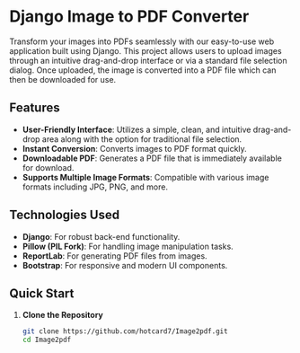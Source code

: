 # Django Image to PDF Converter

Transform your images into PDFs seamlessly with our easy-to-use web application built using Django. This project allows users to upload images through an intuitive drag-and-drop interface or via a standard file selection dialog. Once uploaded, the image is converted into a PDF file which can then be downloaded for use. 

## Features

- **User-Friendly Interface**: Utilizes a simple, clean, and intuitive drag-and-drop area along with the option for traditional file selection.
- **Instant Conversion**: Converts images to PDF format quickly.
- **Downloadable PDF**: Generates a PDF file that is immediately available for download.
- **Supports Multiple Image Formats**: Compatible with various image formats including JPG, PNG, and more.

## Technologies Used

- **Django**: For robust back-end functionality.
- **Pillow (PIL Fork)**: For handling image manipulation tasks.
- **ReportLab**: For generating PDF files from images.
- **Bootstrap**: For responsive and modern UI components.

## Quick Start

1. **Clone the Repository**

   ```bash
   git clone https://github.com/hotcard7/Image2pdf.git
   cd Image2pdf
